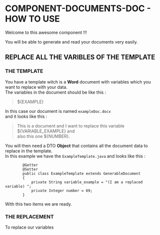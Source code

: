# COMPONENT-DOCUMENTS-DOC - HOW TO USE

Welcome to this awesome component !!!

You will be able to generate and read your documents very easily.



## REPLACE ALL THE VARIBLES OF THE TEMPLATE


### THE TEMPLATE

You have a template witch is a **Word** document with variables which you want to replace with your data.  
The variables in the document should be like this :  
  
> ${EXAMPLE}
  
  	
In this case our document is named `exampleDoc.docx`  
and it looks like this :  
  
> This is a document and I want to replace this variable ${VARIABLE_EXAMPLE} and  
  also this one ${NUMBER}.
  
  
You will then need a DTO **Object** that contains all the document data to replace in the template.  
In this example we have the `ExampleTemplate.java` and looks like this :

```
		@Getter
		@Setter
		public class ExampleTemplate extends GenerableDocument
		{
			private String variable_example = "(I am a replaced variable) ";
			private Integer number = 69;
		}
```
	
	
With this two items we are ready.  
  
  
    
    
  	
### THE REPLACEMENT
		
To replace our variables 

		


